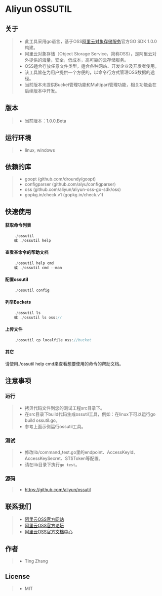 # Aliyun OSSUTIL 
## 关于
> - 此工具采用go语言，基于OSS[阿里云对象存储服务](http://www.aliyun.com/product/oss/)官方GO SDK 1.0.0 构建。
> - 阿里云对象存储（Object Storage Service，简称OSS），是阿里云对外提供的海量，安全，低成本，高可靠的云存储服务。
> - OSS适合存放任意文件类型，适合各种网站、开发企业及开发者使用。
> - 该工具旨在为用户提供一个方便的，以命令行方式管理OSS数据的途径。
> - 当前版本未提供Bucket管理功能和Multipart管理功能，相关功能会在后续版本中开发。

## 版本
> - 当前版本：1.0.0.Beta

## 运行环境
> - linux, windows 

## 依赖的库 
> - goopt (github.com/droundy/goopt) 
> - configparser (github.com/alyu/configparser)
> - oss (github.com/aliyun/aliyun-oss-go-sdk/oss)
> - gopkg.in/check.v1 (gopkg.in/check.v1)

## 快速使用
#### 获取命令列表
```go
    ./ossutil
    或 ./ossutil help
```

#### 查看某命令的帮助文档
```go
    ./ossutil help cmd 
    或 ./ossutil cmd --man
```
    
#### 配置ossutil 
```go
    ./ossutil config
```

#### 列举Buckets
```go
    ./ossutil ls
    或 ./ossutil ls oss://
```

#### 上传文件
```go
    ./ossutil cp localfile oss://bucket
```

#### 其它
请使用./ossutil help cmd来查看想要使用的命令的帮助文档。

## 注意事项
### 运行
> - 拷贝代码文件到您的测试工程src目录下。
> - 在src目录下build代码生成ossutil工具，例如：在linux下可以运行go build ossutil.go。
> - 参考上面示例运行ossutil工具。

### 测试
> - 修改lib/command_test.go里的endpoint、AccessKeyId、AccessKeySecret、STSToken等配置。
> - 请在lib目录下执行`go test`。

### 源码
> - https://github.com/aliyun/ossutil

## 联系我们
> - [阿里云OSS官方网站](http://oss.aliyun.com)
> - [阿里云OSS官方论坛](http://bbs.aliyun.com)
> - [阿里云OSS官方文档中心](http://www.aliyun.com/product/oss#Docs)

## 作者
> - Ting Zhang 

## License
> - MIT 
